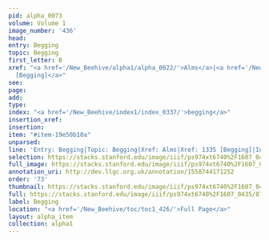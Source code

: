 ```yaml
---
pid: alpha_0073
volume: Volume 1
image_number: '436'
head: 
entry: Begging
topic: Begging
first_letter: B
xref: "<a href='/New_Beehive/alpha1/alpha_0022/'>Alms</a>|<a href='/New_Beehive/toc/toc2_260/'>1335
  [Begging]</a>"
see: 
page: 
add: 
type: 
index: "<a href='/New_Beehive/index1/index_0337/'>begging</a>"
insertion_xref: 
insertion: 
item: "#item-19e50b10a"
unparsed: 
line: 'Entry: Begging|Topic: Begging|Xref: Alms|Xref: 1335 [Begging]|Index: begging|#item-19e50b10a'
selection: https://stacks.stanford.edu/image/iiif/ps974xt6740%2F1607_0435/875,1618,2901,509/full/0/default.jpg
full_image: https://stacks.stanford.edu/image/iiif/ps974xt6740%2F1607_0435/full/full/0/default.jpg
annotation_uri: http://dev.llgc.org.uk/annotation/1558744171252
order: '73'
thumbnail: https://stacks.stanford.edu/image/iiif/ps974xt6740%2F1607_0435/875,1618,600,180/250,/0/default.jpg
full: https://stacks.stanford.edu/image/iiif/ps974xt6740%2F1607_0435/875,1618,2901,509/full/0/default.jpg
label: Begging
location: "<a href='/New_Beehive/toc/toc1_426/'>Full Page</a>"
layout: alpha_item
collection: alpha1
---
```

